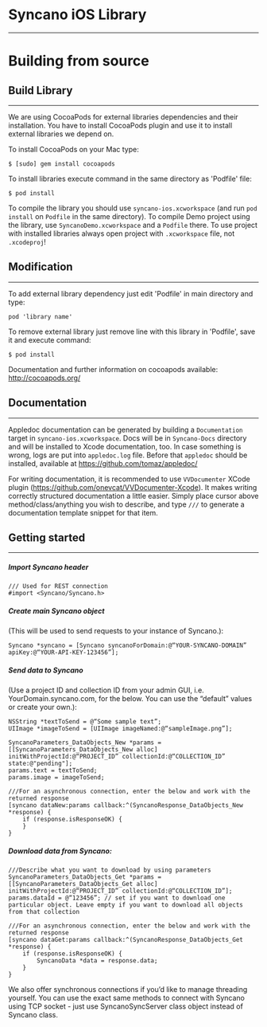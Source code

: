 # Syncano iOS Library
---

# Building from source

## Build Library
-------------

We are using CocoaPods for external libraries dependencies and their installation. You have to install CocoaPods plugin and use it to install external libraries we depend on. 
 
To install CocoaPods on your Mac type: 

	$ [sudo] gem install cocoapods

To install libraries execute command in the same directory as 'Podfile' file:

	$ pod install

To compile the library you should use `syncano-ios.xcworkspace` (and run `pod install` on `Podfile` in the same directory). To compile Demo project using the library, use `SyncanoDemo.xcworkspace` and a `Podfile` there. To use project with installed libraries always open project with `.xcworkspace` file, not `.xcodeproj`!

## Modification
------------

To add external library dependency just edit 'Podfile' in main directory and type:

	pod 'library name' 

To remove external library just remove line with this library in 'Podfile', save it and execute command:

	$ pod install

 Documentation and further information on cocoapods available: http://cocoapods.org/

## Documentation
-------------

 Appledoc documentation can be generated by building a `Documentation` target in `syncano-ios.xcworkspace`. Docs will be in `Syncano-Docs` directory and will be installed to Xcode documentation, too. In case something is wrong, logs are put into `appledoc.log` file. Before that `appledoc` should be installed, available at https://github.com/tomaz/appledoc/

 For writing documentation, it is recommended to use `VVDocumenter` XCode plugin (https://github.com/onevcat/VVDocumenter-Xcode). It makes writing correctly structured documentation a little easier. Simply place cursor above method/class/anything you wish to describe, and type `///` to generate a documentation template snippet for that item.
 
## Getting started
---

##### Import Syncano header

	/// Used for REST connection
	#import <Syncano/Syncano.h>

##### Create main Syncano object 
(This will be used to send requests to your instance of Syncano.):

	Syncano *syncano = [Syncano syncanoForDomain:@“YOUR-SYNCANO-DOMAIN” apiKey:@“YOUR-API-KEY-123456”];

##### Send data to Syncano 
(Use a project ID and collection ID from your admin GUI, i.e. YourDomain.syncano.com, for the below. You can use the “default” values or create your own.):

	NSString *textToSend = @“Some sample text”;
	UIImage *imageToSend = [UIImage imageNamed:@“sampleImage.png”];

	SyncanoParameters_DataObjects_New *params = [[SyncanoParameters_DataObjects_New alloc] initWithProjectId:@“PROJECT_ID” collectionId:@“COLLECTION_ID” state:@"pending"];
	params.text = textToSend;
	params.image = imageToSend;

	///For an asynchronous connection, enter the below and work with the returned response
	[syncano dataNew:params callback:^(SyncanoResponse_DataObjects_New *response) {
		if (response.isResponseOK) {
		}
	}

##### Download data from Syncano:

	///Describe what you want to download by using parameters
	SyncanoParameters_DataObjects_Get *params = [[SyncanoParameters_DataObjects_Get alloc] initWithProjectId:@“PROJECT_ID” collectionId:@“COLLECTION_ID”];
	params.dataId = @“123456”; // set if you want to download one particular object. Leave empty if you want to download all objects from that collection

	///For an asynchronous connection, enter the below and work with the returned response
	[syncano dataGet:params callback:^(SyncanoResponse_DataObjects_Get *response) {
		if (response.isResponseOK) {
			SyncanoData *data = response.data;
		}
	}

We also offer synchronous connections if you’d like to manage threading yourself. You can use the exact same methods to connect with Syncano using TCP socket - just use SyncanoSyncServer class object instead of Syncano class.

